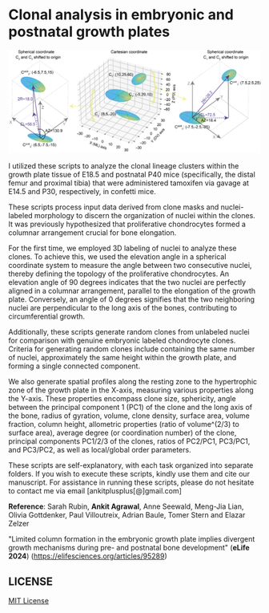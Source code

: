 # Clonal analysis in embryonic and postnatal growth plates 

<div align="center">

<img src="elevation_angle_explanation.png" width="640px" />

</div>

I utilized these scripts to analyze the clonal lineage clusters within the growth plate tissue of E18.5 and postnatal P40 mice (specifically, the distal femur and proximal tibia) that were administered tamoxifen via gavage at E14.5 and P30, respectively, in confetti mice.

These scripts process input data derived from clone masks and nuclei-labeled morphology to discern the organization of nuclei within the clones. It was previously hypothesized that proliferative chondrocytes formed a columnar arrangement crucial for bone elongation.

For the first time, we employed 3D labeling of nuclei to analyze these clones. To achieve this, we used the elevation angle in a spherical coordinate system to measure the angle between two consecutive nuclei, thereby defining the topology of the proliferative chondrocytes. An elevation angle of 90 degrees indicates that the two nuclei are perfectly aligned in a columnar arrangement, parallel to the elongation of the growth plate. Conversely, an angle of 0 degrees signifies that the two neighboring nuclei are perpendicular to the long axis of the bones, contributing to circumferential growth.

Additionally, these scripts generate random clones from unlabeled nuclei for comparison with genuine embryonic labeled chondrocyte clones. Criteria for generating random clones include containing the same number of nuclei, approximately the same height within the growth plate, and forming a single connected component.

We also generate spatial profiles along the resting zone to the hypertrophic zone of the growth plate in the X-axis, measuring various properties along the Y-axis. These properties encompass clone size, sphericity, angle between the principal component 1 (PC1) of the clone and the long axis of the bone, radius of gyration, volume, clone density, surface area, volume fraction, column height, allometric properties (ratio of volume^(2/3) to surface area), average degree (or coordination number) of the clone, principal components PC1/2/3 of the clones, ratios of PC2/PC1, PC3/PC1, and PC3/PC2, as well as local/global order parameters.

These scripts are self-explanatory, with each task organized into separate folders. If you wish to execute these scripts, kindly use them and cite our manuscript. For assistance in running these scripts, please do not hesitate to contact me via email [ankitplusplus[@]gmail.com]

**Reference**: Sarah Rubin, **Ankit Agrawal**, Anne Seewald, Meng-Jia Lian, Olivia Gottdenker, Paul Villoutreix, Adrian Baule, Tomer Stern and Elazar Zelzer

"Limited column formation in the embryonic growth plate implies divergent growth mechanisms during pre- and postnatal bone development" (**eLife 2024**)
(https://elifesciences.org/articles/95289)


## LICENSE 
[MIT License](LICENSE)
